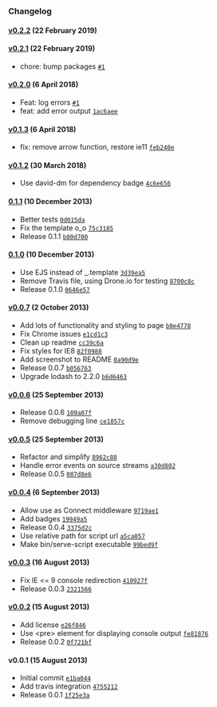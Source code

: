 ### Changelog

#### [v0.2.2](https://github.com/w33ble/wadsworth/compare/v0.2.1...v0.2.2) (22 February 2019)

#### [v0.2.1](https://github.com/w33ble/wadsworth/compare/v0.2.0...v0.2.1) (22 February 2019)
- chore: bump packages [`#1`](https://github.com/w33ble/wadsworth/pull/1)

#### [v0.2.0](https://github.com/w33ble/wadsworth/compare/v0.1.3...v0.2.0) (6 April 2018)
- Feat: log errors [`#1`](https://github.com/w33ble/wadsworth/pull/1)
- feat: add error output [`1ac6aee`](https://github.com/w33ble/wadsworth/commit/1ac6aee4a68d0527a04002db993ecb7710123070)

#### [v0.1.3](https://github.com/w33ble/wadsworth/compare/v0.1.2...v0.1.3) (6 April 2018)
- fix: remove arrow function, restore ie11 [`feb240e`](https://github.com/w33ble/wadsworth/commit/feb240ebd7e871f897af1ff1fe61a545d72c1928)

#### [v0.1.2](https://github.com/w33ble/wadsworth/compare/0.1.1...v0.1.2) (30 March 2018)
- Use david-dm for dependency badge [`4c6e656`](https://github.com/w33ble/wadsworth/commit/4c6e656c9c769167a4a7c1974c53f339c2a2f05e)

#### [0.1.1](https://github.com/w33ble/wadsworth/compare/0.1.0...0.1.1) (10 December 2013)
- Better tests [`0d015da`](https://github.com/w33ble/wadsworth/commit/0d015da7718ee599d1fc901b1acb72280c945070)
- Fix the template o_o [`75c3185`](https://github.com/w33ble/wadsworth/commit/75c3185d1e64b448f4e7bd44cc72b6bf24a6c0a6)
- Release 0.1.1 [`b80d700`](https://github.com/w33ble/wadsworth/commit/b80d700423404f8b7e8500ebf3093e1d00a374cc)

#### [0.1.0](https://github.com/w33ble/wadsworth/compare/v0.0.7...0.1.0) (10 December 2013)
- Use EJS instead of _.template [`3d39ea5`](https://github.com/w33ble/wadsworth/commit/3d39ea5f76247918829fb0424f4669db728c3227)
- Remove Travis file, using Drone.io for testing [`8700c8c`](https://github.com/w33ble/wadsworth/commit/8700c8ca0069145f306c70d40cc5566e41d1cbb5)
- Release 0.1.0 [`0646e57`](https://github.com/w33ble/wadsworth/commit/0646e57149702b733b702583559a702750c48f5d)

#### [v0.0.7](https://github.com/w33ble/wadsworth/compare/v0.0.6...v0.0.7) (2 October 2013)
- Add lots of functionality and styling to page [`b0e4778`](https://github.com/w33ble/wadsworth/commit/b0e4778790154b0e94079dde0222efb4c22780af)
- Fix Chrome issues [`e1cd1c3`](https://github.com/w33ble/wadsworth/commit/e1cd1c38b14f307807725e77d1e6440d4f610936)
- Clean up readme [`cc39c6a`](https://github.com/w33ble/wadsworth/commit/cc39c6aaf722e2ab624248e10d33e15127d8324c)
- Fix styles for IE8 [`82f0988`](https://github.com/w33ble/wadsworth/commit/82f09887ecd13fd203103264066e12fa68835db9)
- Add screenshot to README [`0a90d9e`](https://github.com/w33ble/wadsworth/commit/0a90d9ea790c9cd94c24fdeb54efdfb02305bb38)
- Release 0.0.7 [`b056763`](https://github.com/w33ble/wadsworth/commit/b0567635d55ce951d88e0a14b4725fbd7fb00414)
- Upgrade lodash to 2.2.0 [`b6d6463`](https://github.com/w33ble/wadsworth/commit/b6d6463245d70555a6f25307417c48eed0800e2c)

#### [v0.0.6](https://github.com/w33ble/wadsworth/compare/v0.0.5...v0.0.6) (25 September 2013)
- Release 0.0.6 [`109a07f`](https://github.com/w33ble/wadsworth/commit/109a07fa3b0195ca11c7e86d28fbde761796f9c9)
- Remove debugging line [`ce1857c`](https://github.com/w33ble/wadsworth/commit/ce1857cf031399a4b70cb1e4b62564822f17c42b)

#### [v0.0.5](https://github.com/w33ble/wadsworth/compare/v0.0.4...v0.0.5) (25 September 2013)
- Refactor and simplify [`8962c88`](https://github.com/w33ble/wadsworth/commit/8962c8800b7a8738cda399d7ca9c37f4298fb985)
- Handle error events on source streams [`a30d802`](https://github.com/w33ble/wadsworth/commit/a30d8025347d4c1d828e9e896a361bb216e80d6c)
- Release 0.0.5 [`087d8e6`](https://github.com/w33ble/wadsworth/commit/087d8e6c5493ccec6f0fd542c66c340dca5a4bee)

#### [v0.0.4](https://github.com/w33ble/wadsworth/compare/v0.0.3...v0.0.4) (6 September 2013)
- Allow use as Connect middleware [`9719ae1`](https://github.com/w33ble/wadsworth/commit/9719ae15918b120844b0c686ce79d3e94ccfdb47)
- Add badges [`19949a5`](https://github.com/w33ble/wadsworth/commit/19949a58cea405528cd7b0686518a50d2310342d)
- Release 0.0.4 [`3375d2c`](https://github.com/w33ble/wadsworth/commit/3375d2c09a1b410fec54e81702af44a1e3dbdfde)
- Use relative path for script url [`a5ca057`](https://github.com/w33ble/wadsworth/commit/a5ca05743af621c4b10cf1310a3a7c269f5223f5)
- Make bin/serve-script executable [`99bed9f`](https://github.com/w33ble/wadsworth/commit/99bed9ff564cad9bbf5ffdb054ecf43ce571807c)

#### [v0.0.3](https://github.com/w33ble/wadsworth/compare/v0.0.2...v0.0.3) (16 August 2013)
- Fix IE &lt;&#x3D; 9 console redirection [`410927f`](https://github.com/w33ble/wadsworth/commit/410927fd99660b17029eb0922e0e57df81a0b467)
- Release 0.0.3 [`2321566`](https://github.com/w33ble/wadsworth/commit/2321566e384053690dab6d1d6332efbc3166912c)

#### [v0.0.2](https://github.com/w33ble/wadsworth/compare/v0.0.1...v0.0.2) (15 August 2013)
- Add license [`e26f846`](https://github.com/w33ble/wadsworth/commit/e26f846029a0c4ce368be0d4818f55de1dba2293)
- Use &lt;pre&gt; element for displaying console output [`fe81876`](https://github.com/w33ble/wadsworth/commit/fe8187621c2f5455f300cacac36b9b6d5a524db2)
- Release 0.0.2 [`0f721bf`](https://github.com/w33ble/wadsworth/commit/0f721bfd202332e0166785dd7f2a567aa9b7643d)

#### v0.0.1 (15 August 2013)
- Initial commit [`e1ba044`](https://github.com/w33ble/wadsworth/commit/e1ba04458216f40e2916c4c76dbdf3e647c26662)
- Add travis integration [`4755212`](https://github.com/w33ble/wadsworth/commit/475521253cbeb3c841b7f57ad81bc29c7be7bb6d)
- Release 0.0.1 [`1f25e3a`](https://github.com/w33ble/wadsworth/commit/1f25e3a8ca9c7a4ec5df03a7bcf03f44d15ac736)
